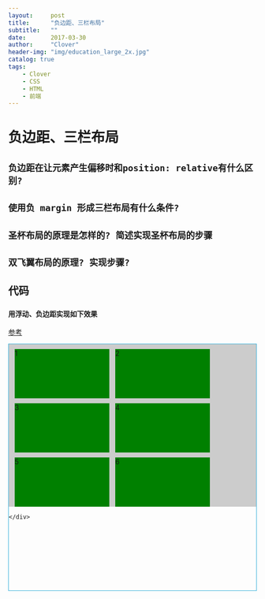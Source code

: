 ```yaml
---
layout:     post
title:      "负边距、三栏布局"
subtitle:   ""
date:       2017-03-30
author:     "Clover"
header-img: "img/education_large_2x.jpg"
catalog: true
tags:
    - Clover
    - CSS
    - HTML
    - 前端
---
```


# 负边距、三栏布局

## `负边距在让元素产生偏移时和position: relative有什么区别?`

## `使用负 margin 形成三栏布局有什么条件?`

## `圣杯布局的原理是怎样的? 简述实现圣杯布局的步骤`

## `双飞翼布局的原理? 实现步骤?`

## 代码

### `用浮动、负边距实现如下效果` 

[参考](http://js.jirengu.com/fag/2/edit)

<style>

.demo{
height:500px;
border:1px solid #38b1da;
overflow:auto;
}
.demo ul{
list-style:none;
padding:0px;
margin:0px;
}
.content{
	width:600px;
    margin:0 auto;
}
.main{
width:600px;
background:#ccc;
}

.clear:after{  /*清除浮动，让父亲撑开高度*/
      content: '';
      display: block;
      clear: both;
    }

.ulnav li{
	float:left;
	width:192px;
    margin-left:12px;
    height:100px;
    margin-top: 10px;
    background:green;
}
.ulnav{
    margin-left: -12px;
    margin-bottom: 10px;
}

</style>

<div class="demo">
	<div class="content">
    	<div class="main">
        	<ul class="ulnav clear">
            	<li>1</li>
                <li>2</li>
                <li>3</li>
                <li>4</li>
                <li>5</li>
                <li>6</li>
            </ul>
        </div>
    
    </div>
</div>
